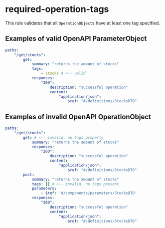 # required-operation-tags

This rule validates that all `OperationObject`s have at least one tag specified.

## Examples of valid OpenAPI ParameterObject

```yaml
paths:
    "/get/stocks":
        get:
            summary: "returns the amount of stocks"
            tags:
                - stocks # <-- valid
            responses:
                "200":
                    description: "successful operation"
                    content:
                        "application/json":
                            $ref: "#/definitions/StocksDTO"
```

## Examples of invalid OpenAPI OperationObject

```yaml
paths:
    "/get/stocks":
        get: # <-- invalid, no tags property
            summary: "returns the amount of stocks"
            responses:
                "200":
                    description: "successful operation"
                    content:
                        "application/json":
                            $ref: "#/definitions/StocksDTO"
        post:
            summary: "returns the amount of stocks"
            tags: [] # <-- invalid, no tags present
            parameters:
                - $ref: '#/components/parameters/StocksDTO'
            responses:
                "200":
                    description: "successful operation"
                    content:
                        "application/json":
                            $ref: "#/definitions/StocksDTO"
```
